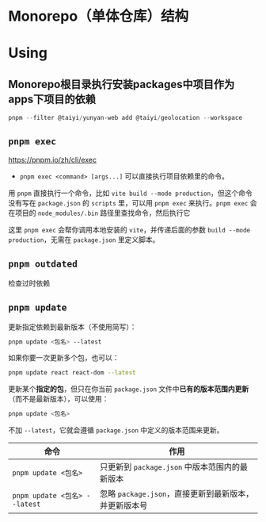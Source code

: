# Monorepo（单体仓库）结构



# Using

## Monorepo根目录执行安装packages中项目作为apps下项目的依赖

```powershell
pnpm --filter @taiyi/yunyan-web add @taiyi/geolocation --workspace
```


## `pnpm exec`

https://pnpm.io/zh/cli/exec

- `pnpm exec <command> [args...]` 可以直接执行项目依赖里的命令。


用 `pnpm` 直接执行一个命令，比如 `vite build --mode production`，但这个命令没有写在 `package.json` 的 `scripts` 里，可以用 `pnpm exec` 来执行。`pnpm exec` 会在项目的 `node_modules/.bin` 路径里查找命令，然后执行它

这里 `pnpm exec` 会帮你调用本地安装的 `vite`，并传递后面的参数 `build --mode production`，无需在 `package.json` 里定义脚本。


## `pnpm outdated`

检查过时依赖

## `pnpm update`

更新指定依赖到最新版本（不使用简写）：
```bash
pnpm update <包名> --latest
```

如果你要一次更新多个包，也可以：
```bash
pnpm update react react-dom --latest
```

更新某个**指定的包**，但只在你当前 `package.json` 文件中**已有的版本范围内更新**（而不是最新版本），可以使用：
```bash
pnpm update <包名>
```
不加 `--latest`，它就会遵循 `package.json` 中定义的版本范围来更新。


| 命令                          | 作用                                 |
| --------------------------- | ---------------------------------- |
| `pnpm update <包名>`          | 只更新到 `package.json` 中版本范围内的最新版本    |
| `pnpm update <包名> --latest` | 忽略 `package.json`，直接更新到最新版本，并更新版本号 |
